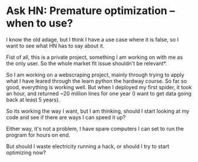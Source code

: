# Ask HN: Premature optimization – when to use?

I know the old adage, but I think I have a use case where it is false, so I want to see what HN has to say about it.<p>Fist of all, this is a private project, something I am working on with me as the only user. So the whole market fit issue shouldn&#x27;t be relevant*.<p>So I am working on a webscraping project, mainly through trying to apply what I have leared through the learn python the hardway course. So far so good, everything is working well. But when I deployed my first spider, it took an hour, and returned ~20 million lines for one year (I want to get data going back at least 5 years).<p>So its working the way I want, but I am thinking, should I start looking at my code and see if there are ways I can speed it up?<p>Either way, it&#x27;s not a problem, I have spare computers I can set to run the program for hours on end.<p>But should I waste electricity running a hack, or should I try to start optimizing now?
